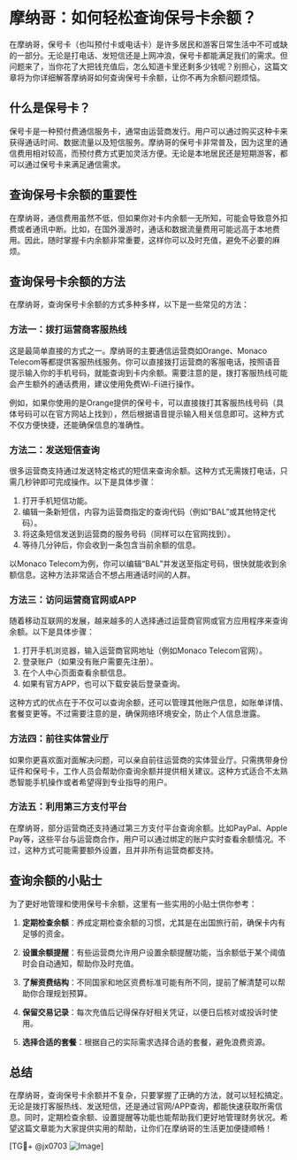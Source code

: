 # 摩纳哥：如何轻松查询保号卡余额？

在摩纳哥，保号卡（也叫预付卡或电话卡）是许多居民和游客日常生活中不可或缺的一部分。无论是打电话、发短信还是上网冲浪，保号卡都能满足我们的需求。但问题来了，当你花了大把钱充值后，怎么知道卡里还剩多少钱呢？别担心，这篇文章将为你详细解答摩纳哥如何查询保号卡余额，让你不再为余额问题烦恼。

## 什么是保号卡？

保号卡是一种预付费通信服务卡，通常由运营商发行。用户可以通过购买这种卡来获得通话时间、数据流量以及短信服务。摩纳哥的保号卡非常普及，因为这里的通信费用相对较高，而预付费方式更加灵活方便。无论是本地居民还是短期游客，都可以通过保号卡来满足通信需求。

## 查询保号卡余额的重要性

在摩纳哥，通信费用虽然不低，但如果你对卡内余额一无所知，可能会导致意外扣费或者通讯中断。比如，在国外漫游时，通话和数据流量费用可能远高于本地费用。因此，随时掌握卡内余额非常重要，这样你可以及时充值，避免不必要的麻烦。

## 查询保号卡余额的方法

在摩纳哥，查询保号卡余额的方式多种多样，以下是一些常见的方法：

### 方法一：拨打运营商客服热线

这是最简单直接的方式之一。摩纳哥的主要通信运营商如Orange、Monaco Telecom等都提供客服热线服务。你可以直接拨打运营商的客服电话，按照语音提示输入你的手机号码，就能查询到卡内余额。需要注意的是，拨打客服热线可能会产生额外的通话费用，建议使用免费Wi-Fi进行操作。

例如，如果你使用的是Orange提供的保号卡，可以直接拨打其客服热线号码（具体号码可以在官方网站上找到），然后根据语音提示输入相关信息即可。这种方式不仅方便快捷，还能确保信息的准确性。

### 方法二：发送短信查询

很多运营商支持通过发送特定格式的短信来查询余额。这种方式无需拨打电话，只需几秒钟即可完成操作。以下是具体步骤：

1. 打开手机短信功能。
2. 编辑一条新短信，内容为运营商指定的查询代码（例如“BAL”或其他特定代码）。
3. 将这条短信发送到运营商的服务号码（同样可以在官网找到）。
4. 等待几分钟后，你会收到一条包含当前余额的信息。

以Monaco Telecom为例，你可以编辑“BAL”并发送至指定号码，很快就能收到余额信息。这种方法非常适合不想占用通话时间的人群。

### 方法三：访问运营商官网或APP

随着移动互联网的发展，越来越多的人选择通过运营商官网或官方应用程序来查询余额。以下是具体步骤：

1. 打开手机浏览器，输入运营商官网地址（例如Monaco Telecom官网）。
2. 登录账户（如果没有账户需要先注册）。
3. 在个人中心页面查看余额信息。
4. 如果有官方APP，也可以下载安装后登录查询。

这种方式的优点在于不仅可以查询余额，还可以管理其他账户信息，如账单详情、套餐变更等。不过需要注意的是，确保网络环境安全，防止个人信息泄露。

### 方法四：前往实体营业厅

如果你更喜欢面对面解决问题，可以亲自前往运营商的实体营业厅。只需携带身份证件和保号卡，工作人员会帮助你查询余额并提供相关建议。这种方式适合不太熟悉智能手机操作或者希望得到专业指导的用户。

### 方法五：利用第三方支付平台

在摩纳哥，部分运营商还支持通过第三方支付平台查询余额。比如PayPal、Apple Pay等，这些平台与运营商合作，用户可以通过绑定的账户实时查看余额情况。不过，这种方式可能需要额外设置，且并非所有运营商都支持。

## 查询余额的小贴士

为了更好地管理和使用保号卡余额，这里有一些实用的小贴士供你参考：

1. **定期检查余额**：养成定期检查余额的习惯，尤其是在出国旅行前，确保卡内有足够的资金。
   
2. **设置余额提醒**：有些运营商允许用户设置余额提醒功能，当余额低于某个阈值时会自动通知，帮助你及时充值。

3. **了解资费结构**：不同国家和地区资费标准可能有所不同，提前了解清楚可以帮助你合理规划预算。

4. **保留交易记录**：每次充值后记得保存好相关凭证，以便日后核对或投诉时使用。

5. **选择合适的套餐**：根据自己的实际需求选择合适的套餐，避免浪费资源。

## 总结

在摩纳哥，查询保号卡余额并不复杂，只要掌握了正确的方法，就可以轻松搞定。无论是拨打客服热线、发送短信，还是通过官网/APP查询，都能快速获取所需信息。同时，定期检查余额、设置提醒等功能也能帮助我们更好地管理财务状况。希望这篇文章能为大家提供实用的帮助，让你们在摩纳哥的生活更加便捷顺畅！

[TG💪+ @jx0703 ![Image](https://github.com/user-attachments/assets/dbca1d08-cadb-493c-b0ec-ad6f7a83f270)]